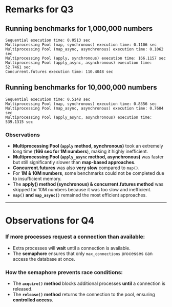 # **Remarks for Q3**  

## **Running benchmarks for 1,000,000 numbers**  
```
Sequential execution time: 0.0513 sec  
Multiprocessing Pool (map, synchronous) execution time: 0.1106 sec  
Multiprocessing Pool (map_async, asynchronous) execution time: 0.1062 sec  
Multiprocessing Pool (apply, synchronous) execution time: 166.1157 sec  
Multiprocessing Pool (apply_async, asynchronous) execution time: 52.7461 sec  
Concurrent.futures execution time: 110.4048 sec  
```

## **Running benchmarks for 10,000,000 numbers**  
```
Sequential execution time: 0.5148 sec  
Multiprocessing Pool (map, synchronous) execution time: 0.8356 sec  
Multiprocessing Pool (map_async, asynchronous) execution time: 0.7684 sec  
Multiprocessing Pool (apply_async, asynchronous) execution time: 539.1315 sec  
```

### **Observations**  
- **Multiprocessing Pool (`apply` method, synchronous)** took an extremely long time (**166 sec for 1M numbers**), making it highly inefficient.  
- **Multiprocessing Pool (`apply_async` method, asynchronous)** was faster but still significantly slower than **map-based approaches**.  
- **Concurrent.futures** was also **very slow** compared to `map()`.  
- For **1M & 10M numbers**, some benchmarks could not be completed due to insufficient memory.  
- The **apply() method (synchronous) & concurrent.futures method** was skipped for 10M numbers because it was too slow and inefficient.  
- **`map()` and `map_async()`** remained the most efficient approaches.  

---

# **Observations for Q4**  

### **If more processes request a connection than available:**  
- Extra processes will **wait** until a connection is available.  
- The **semaphore** ensures that only `max_connections` processes can access the database at once.  

### **How the semaphore prevents race conditions:**  
- The **`acquire()` method** blocks additional processes **until** a connection is released.  
- The **`release()` method** returns the connection to the pool, ensuring **controlled access**.  